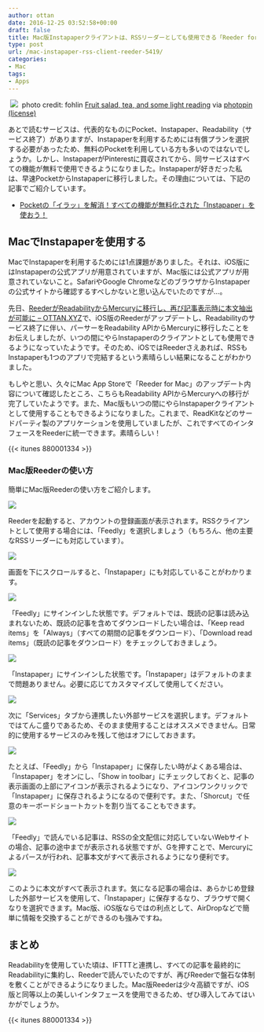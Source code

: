 ```yaml
---
author: ottan
date: 2016-12-25 03:52:58+00:00
draft: false
title: Mac版Instapaperクライアントは、RSSリーダーとしても使用できる「Reeder for Mac」がオススメ
type: post
url: /mac-instapaper-rss-client-reeder-5419/
categories:
- Mac
tags:
- Apps
---
```


 ![](/images/2016/12/161225-585f3d492be83.jpg)
 photo credit: fohlin [Fruit salad, tea, and some light reading](http://www.flickr.com/photos/31349545@N00/4507360273) via [photopin](http://photopin.com) [(license)](https://creativecommons.org/licenses/by-nc/2.0/) 



あとで読むサービスは、代表的なものにPocket、Instapaper、Readability（サービス終了）がありますが、Instapaperを利用するためには有償プランを選択する必要があったため、無料のPocketを利用している方も多いのではないでしょうか。しかし、InstapaperがPinterestに買収されてから、同サービスはすべての機能が無料で使用できるようになりました。Instapaperが好きだった私は、早速PocketからInstapaperに移行しました。その理由については、下記の記事でご紹介しています。



* [Pocketの「イラッ」を解消！すべての機能が無料化された「Instapaper」を使おう！](/pocket-to-instapaper-5181/)



## MacでInstapaperを使用する





MacでInstapaperを利用するためには1点課題がありました。それは、iOS版にはInstapaperの公式アプリが用意されていますが、Mac版には公式アプリが用意されていないこと。SafariやGoogle ChromeなどのブラウザからInstapaperの公式サイトから確認するすべしかないと思い込んでいたのですが…。





先日、[ReederがReadabilityからMercuryに移行し、再び記事表示時に本文抽出が可能に – OTTAN.XYZ](/reeder-usage-with-mercury-feedly-5399/)で、iOS版のReederがアップデートし、Readabilityのサービス終了に伴い、パーサーをReadability APIからMercuryに移行したことをお伝えしましたが、いつの間にやらInstapaperのクライアントとしても使用できるようになっていたようです。そのため、iOSではReederさえあれば、RSSもInstapaperも1つのアプリで完結するという素晴らしい結果になることがわかりました。





もしやと思い、久々にMac App Storeで「Reeder for Mac」のアップデート内容について確認したところ、こちらもReadability APIからMercuryへの移行が完了していたようです。また、Mac版もいつの間にやらInstapaperクライアントとして使用することもできるようになりました。これまで、ReadKitなどのサードパーティ製のアプリケーションを使用していましたが、これですべてのインタフェースをReederに統一できます。素晴らしい！



{{< itunes 880001334 >}}



### Mac版Reederの使い方





簡単にMac版Reederの使い方をご紹介します。





![](/images/2016/12/161225-585f3d60cb676.png)






Reederを起動すると、アカウントの登録画面が表示されます。RSSクライアントとして使用する場合には、「Feedly」を選択しましょう（もちろん、他の主要なRSSリーダーにも対応しています）。





![](/images/2016/12/161225-585f3d652566b.png)






画面を下にスクロールすると、「Instapaper」にも対応していることがわかります。





![](/images/2016/12/161225-585f3d69c7099.png)






「Feedly」にサインインした状態です。デフォルトでは、既読の記事は読み込まれないため、既読の記事を含めてダウンロードしたい場合は、「Keep read items」を「Always」（すべての期間の記事をダウンロード）、「Download read items」（既読の記事をダウンロード）をチェックしておきましょう。





![](/images/2016/12/161225-585f3d73c9ff5.png)






「Instapaper」にサインインした状態です。「Instapaper」はデフォルトのままで問題ありません。必要に応じてカスタマイズして使用してください。





![](/images/2016/12/161225-585f3d7995098.png)






次に「Services」タブから連携したい外部サービスを選択します。デフォルトではてんこ盛りであるため、そのまま使用することはオススメできません。日常的に使用するサービスのみを残して他はオフにしておきます。





![](/images/2016/12/161225-585f3d7eb6031.png)






たとえば、「Feedly」から「Instapaper」に保存したい時がよくある場合は、「Instapaper」をオンにし、「Show in toolbar」にチェックしておくと、記事の表示画面の上部にアイコンが表示されるようになり、アイコンワンクリックで「Instapaper」に保存されるようになるので便利です。また、「Shorcut」で任意のキーボードショートカットを割り当てることもできます。





![](/images/2016/12/161225-585f3d83eb408.png)






「Feedly」で読んでいる記事は、RSSの全文配信に対応していないWebサイトの場合、記事の途中までが表示される状態ですが、Gを押すことで、Mercuryによるパースが行われ、記事本文がすべて表示されるようになり便利です。





![](/images/2016/12/161225-585f3d8b021e8.png)






このように本文がすべて表示されます。気になる記事の場合は、あらかじめ登録した外部サービスを使用して、「Instapaper」に保存するなり、ブラウザで開くなりを選択できます。Mac版、iOS版ならではの利点として、AirDropなどで簡単に情報を交換することができるのも強みですね。





## まとめ





Readabilityを使用していた頃は、IFTTTと連携し、すべての記事を最終的にReadabilityに集約し、Reederで読んでいたのですが、再びReederで盤石な体制を敷くことができるようになりました。Mac版Reederは少々高額ですが、iOS版と同等以上の美しいインタフェースを使用できるため、ぜひ導入してみてはいかがでしょうか。



{{< itunes 880001334 >}}
